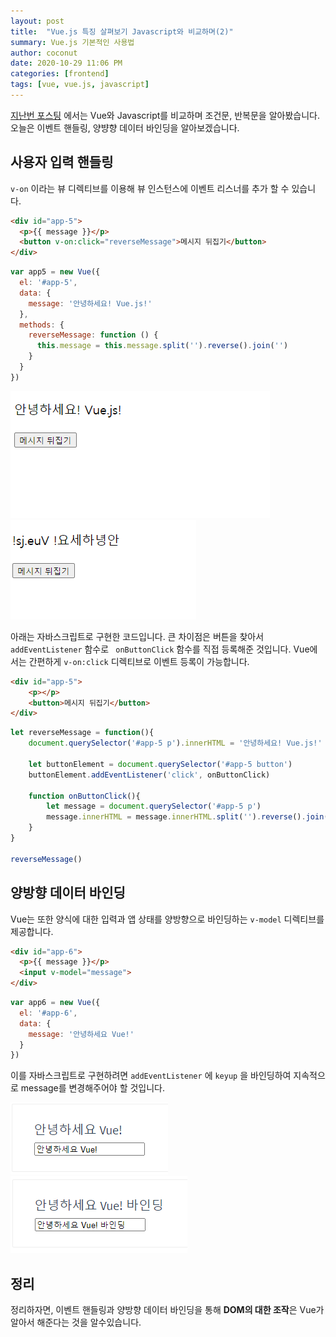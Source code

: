 ```yaml
---
layout: post
title:  "Vue.js 특징 살펴보기 Javascript와 비교하며(2)"
summary: Vue.js 기본적인 사용법
author: coconut
date: 2020-10-29 11:06 PM
categories: [frontend]
tags: [vue, vue.js, javascript]
---
```




[지난번 포스팅](https://coconutstd.github.io/posts/Vue.js-1/) 에서는 Vue와 Javascript를 비교하며 조건문, 반복문을 알아봤습니다. 오늘은 이벤트 핸들링, 양뱡향 데이터 바인딩을 알아보겠습니다.



## 사용자 입력 핸들링

`v-on` 이라는 뷰 디렉티브를 이용해 뷰 인스턴스에 이벤트 리스너를 추가 할 수 있습니다.

```html
<div id="app-5">
  <p>{{ message }}</p>
  <button v-on:click="reverseMessage">메시지 뒤집기</button>
</div>
```

```javascript
var app5 = new Vue({
  el: '#app-5',
  data: {
    message: '안녕하세요! Vue.js!'
  },
  methods: {
    reverseMessage: function () {
      this.message = this.message.split('').reverse().join('')
    }
  }
})
```

![](/assets/img/post/vuejs3/1.png) ![](/assets/img/post/vuejs3/2.png)

아래는 자바스크립트로 구현한 코드입니다. 큰 차이점은 버튼을 찾아서 ``` addEventListener``` 함수로 ``` onButtonClick``` 함수를 직접 등록해준 것입니다. Vue에서는 간편하게 ```v-on:click``` 디렉티브로 이벤트 등록이 가능합니다. 



```html
<div id="app-5">
    <p></p>
    <button>메시지 뒤집기</button>
</div>
```

```javascript
let reverseMessage = function(){
    document.querySelector('#app-5 p').innerHTML = '안녕하세요! Vue.js!'

    let buttonElement = document.querySelector('#app-5 button')
    buttonElement.addEventListener('click', onButtonClick)

    function onButtonClick(){
        let message = document.querySelector('#app-5 p')
        message.innerHTML = message.innerHTML.split('').reverse().join('')
    }
}

reverseMessage()
```



## 양방향 데이터 바인딩

Vue는 또한 양식에 대한 입력과 앱 상태를 양방향으로 바인딩하는 `v-model` 디렉티브를 제공합니다.

```html
<div id="app-6">
  <p>{{ message }}</p>
  <input v-model="message">
</div>
```

```javascript
var app6 = new Vue({
  el: '#app-6',
  data: {
    message: '안녕하세요 Vue!'
  }
})
```



이를 자바스크립트로 구현하려면 ```addEventListener``` 에 ```keyup```  을 바인딩하여 지속적으로 message를 변경해주어야 할 것입니다.



![](/assets/img/post/vuejs3/3.png) ![](/assets/img/post/vuejs3/4.png)



## 정리

정리하자면, 이벤트 핸들링과 양방향 데이터 바인딩을 통해 **DOM의 대한 조작**은 Vue가 알아서 해준다는 것을 알수있습니다.





